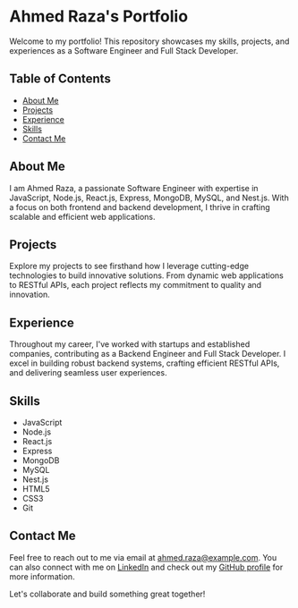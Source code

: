 # Ahmed Raza's Portfolio

Welcome to my portfolio! This repository showcases my skills, projects, and experiences as a Software Engineer and Full Stack Developer.

## Table of Contents

- [About Me](#about-me)
- [Projects](#projects)
- [Experience](#experience)
- [Skills](#skills)
- [Contact Me](#contact-me)

## About Me

I am Ahmed Raza, a passionate Software Engineer with expertise in JavaScript, Node.js, React.js, Express, MongoDB, MySQL, and Nest.js. With a focus on both frontend and backend development, I thrive in crafting scalable and efficient web applications.

## Projects

Explore my projects to see firsthand how I leverage cutting-edge technologies to build innovative solutions. From dynamic web applications to RESTful APIs, each project reflects my commitment to quality and innovation.

## Experience

Throughout my career, I've worked with startups and established companies, contributing as a Backend Engineer and Full Stack Developer. I excel in building robust backend systems, crafting efficient RESTful APIs, and delivering seamless user experiences.

## Skills

- JavaScript
- Node.js
- React.js
- Express
- MongoDB
- MySQL
- Nest.js
- HTML5
- CSS3
- Git

## Contact Me

Feel free to reach out to me via email at ahmed.raza@example.com. You can also connect with me on [LinkedIn](https://www.linkedin.com/in/ahmed-raza-690ba4241/) and check out my [GitHub profile](https://github.com/ahmad5373) for more information.

Let's collaborate and build something great together!


